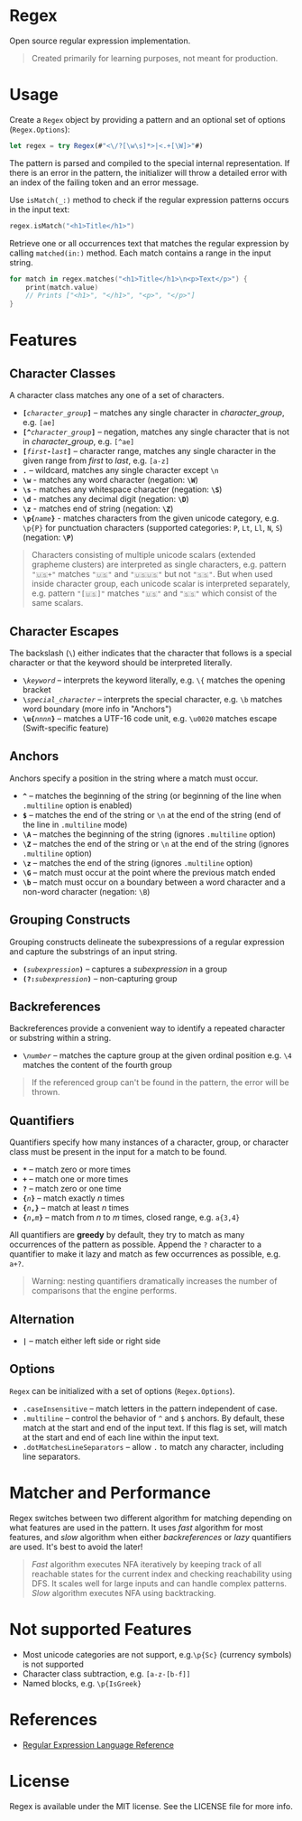 # Regex

Open source regular expression implementation.

> Created primarily for learning purposes, not meant for production.

# Usage

Create a `Regex` object by providing a pattern and an optional set of options (`Regex.Options`):

```javascript
let regex = try Regex(#"<\/?[\w\s]*>|<.+[\W]>"#)
```

The pattern is parsed and compiled to the special internal representation. If there is an error in the pattern, the initializer will throw a detailed error with an index of the failing token and an error message. 

Use `isMatch(_:)` method to check if the regular expression patterns occurs in the input text:

```swift
regex.isMatch("<h1>Title</h1>")
```

Retrieve one or all occurrences text that matches the regular expression by calling `matched(in:)` method. Each match contains a range in the input string.

```swift
for match in regex.matches("<h1>Title</h1>\n<p>Text</p>") {
    print(match.value)
    // Prints ["<h1>", "</h1>", "<p>", "</p>"]
}
```

# Features

## Character Classes

A character class matches any one of a set of characters.

- <code><b>[</b><i>character_group</i><b>]</b></code> – matches any single character in *character_group*, e.g. `[ae]`
- <code><b>[^</b><i>character_group</i><b>]</b></code> – negation, matches any single character that is not in *character_group*, e.g. `[^ae]`
- <code><b>[</b><i>first</i><b>-</b><i>last</i><b>]</b></code> – character range, matches any single character in the given range from *first* to *last*, e.g. `[a-z]`
- <code><b>.</b></code> – wildcard, matches any single character except `\n`
- <code><b>\w</b></code> - matches any word character (negation: <code><b>\W</b></code>)
- <code><b>\s</b></code> - matches any whitespace character (negation: <code><b>\S</b></code>)
- <code><b>\d</b></code> - matches any decimal digit (negation: <code><b>\D</b></code>)
- <code><b>\z</b></code> - matches end of string (negation: <code><b>\Z</b></code>)
- <code><b>\p{</b><i>name</i><b>}</code></b> - matches characters from the given unicode category, e.g. `\p{P}` for punctuation characters (supported categories: `P`, `Lt`, `Ll`, `N`, `S`) (negation: <code><b>\P</b></code>)

> Characters consisting of multiple unicode scalars (extended grapheme clusters) are interpreted as single characters, e.g. pattern  `"🇺🇸+"` matches `"🇺🇸"` and  `"🇺🇸🇺🇸"` but not `"🇸🇸"`. But when used inside character group, each unicode scalar is interpreted separately, e.g. pattern `"[🇺🇸]"` matches `"🇺🇸"` and `"🇸🇸"` which consist of the same scalars.

## Character Escapes

The backslash (<code>\\</code>) either indicates that the character that follows is a special character or that the keyword should be interpreted literally.

- <code><b>\\</b><i>keyword</i></code> – interprets the keyword literally, e.g. `\{` matches the opening bracket
- <code><b>\\<i></b>special_character</i></code> – interprets the special character, e.g. `\b` matches word boundary (more info in "Anchors")
- <code><b>\\u{</b><i>nnnn</i><b>}</b></code> – matches a UTF-16 code unit, e.g. `\u0020` matches escape (Swift-specific feature)

## Anchors

Anchors specify a position in the string where a match must occur.

- <code><b>^</b></code> – matches the beginning of the string (or beginning of the line when `.multiline` option is enabled)
- <code><b>$</b></code> – matches the end of the string or `\n` at the end of the string (end of the line in `.multiline` mode)
- <code><b>\A</b></code> – matches the beginning of the string (ignores `.multiline` option)
- <code><b>\Z</b></code> – matches the end of the string or `\n` at the end of the string (ignores `.multiline` option)
- <code><b>\z</b></code> – matches the end of the string (ignores `.multiline` option)
- <code><b>\G</b></code> – match must occur at the point where the previous match ended
- <code><b>\b</b></code> – match must occur on a boundary between a word character and a non-word character (negation: `\B`)

## Grouping Constructs

Grouping constructs delineate the subexpressions of a regular expression and capture the substrings of an input string.

- <code><b>(</b><i>subexpression</i><b>)</b></code> – captures a *subexpression* in a group
- <code><b>(?:</b><i>subexpression</i><b>)</b></code> – non-capturing group

## Backreferences

Backreferences provide a convenient way to identify a repeated character or substring within a string.

- <code><b>\\</b><i>number</i></code> – matches the capture group at the given ordinal position e.g. `\4` matches the content of the fourth group

> If the referenced group can't be found in the pattern, the error will be thrown.

## Quantifiers

Quantifiers specify how many instances of a character, group, or character class must be present in the input for a match to be found.

- <code><b>\*</b></code> – match zero or more times
- <code><b>+</b></code> – match one or more times
- <code><b>?</b></code> – match zero or one time
- <code><b>{</b><i>n</i><b>}</b></code> – match exactly *n* times
- <code><b>{</b><i>n</i><b>,}</b></code> – match at least *n* times
- <code><b>{</b><i>n</i><b>,</b><i>m</i><b>}</b></code> – match from *n* to *m* times, closed range, e.g. `a{3,4}`

All quantifiers are **greedy** by default, they try to match as many occurrences of the pattern as possible. Append the `?` character to a quantifier to make it lazy and match as few occurrences as possible, e.g. `a+?`.

> Warning: nesting quantifiers dramatically increases the number of comparisons that the engine performs.

## Alternation

- <code><b>|</b></code> – match either left side or right side

## Options

`Regex` can be initialized with a set of options (`Regex.Options`).

- `.caseInsensitive` – match letters in the pattern independent of case.
- `.multiline` –  control the behavior of `^` and `$` anchors. By default, these match at the start and end of the input text. If this flag is set, will match at the start and end of each line within the input text.
- `.dotMatchesLineSeparators` – allow `.` to match any character, including line separators.

# Matcher and Performance

Regex switches between two different algorithm for matching depending on what features are used in the pattern. It uses *fast* algorithm for most features, and *slow* algorithm when either *backreferences* or *lazy* quantifiers are used. It's best to avoid the later!

> *Fast* algorithm executes NFA iteratively by keeping track of all reachable states for the current index and checking reachability using DFS. It scales well for large inputs and can handle complex patterns. *Slow* algorithm executes NFA using backtracking.

# Not supported Features

- Most unicode categories are not support, e.g.`\p{Sc}` (currency symbols) is not supported
- Character class subtraction, e.g. `[a-z-[b-f]]`
- Named blocks, e.g. `\p{IsGreek}`

# References

- [Regular Expression Language Reference](https://docs.microsoft.com/en-us/dotnet/standard/base-types/regular-expression-language-quick-reference)

# License

Regex is available under the MIT license. See the LICENSE file for more info.
